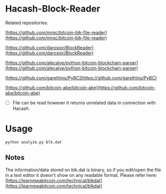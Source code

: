 # Hacash-Block-Reader

Related repositories:

[https://github.com/mrqc/bitcoin-blk-file-reader](https://github.com/mrqc/bitcoin-blk-file-reader)

[https://github.com/darosior/BlockReader](https://github.com/darosior/BlockReader)

[https://github.com/alecalve/python-bitcoin-blockchain-parser](https://github.com/alecalve/python-bitcoin-blockchain-parser)

[https://github.com/garethjns/PyBC](https://github.com/garethjns/PyBC)

[https://github.com/bitcoin-abe/bitcoin-abe](https://github.com/bitcoin-abe/bitcoin-abe)

- [ ] File can be read however it returns unrelated data in connection with Hacash.

# Usage

```
python analyze.py blk.dat

```
## Notes

The information/data stored on blk.dat is binary, so if you edit/open the file in a text editor it doesn't show on any readable format. Please refer here: [https://learnmeabitcoin.com/technical/blkdat](https://learnmeabitcoin.com/technical/blkdat)

